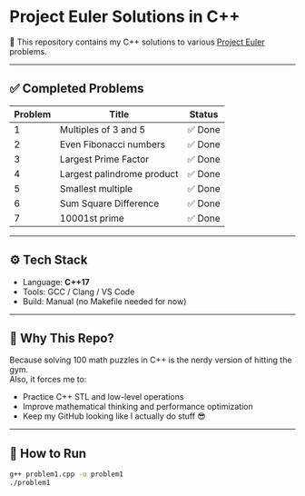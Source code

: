 # Project Euler Solutions in C++

🚀 This repository contains my C++ solutions to various [Project Euler](https://projecteuler.net/) problems. 

---

## ✅ Completed Problems

| Problem | Title                         | Status  |
|---------|-------------------------------|---------|
| 1       | Multiples of 3 and 5          | ✅ Done |
|2        | Even Fibonacci numbers        | ✅ Done |
|3        | Largest Prime Factor          | ✅ Done|
|4        | Largest palindrome product    | ✅ Done|
|5        |Smallest multiple              | ✅ Done|
|6        | Sum Square Difference         | ✅ Done|
|7        | 10001st prime                 | ✅ Done|
<!-- Add more as you go -->

---

## ⚙️ Tech Stack

- Language: **C++17**
- Tools: GCC / Clang / VS Code
- Build: Manual (no Makefile needed for now)

---

## 🧠 Why This Repo?

Because solving 100 math puzzles in C++ is the nerdy version of hitting the gym.  
Also, it forces me to:
- Practice C++ STL and low-level operations
- Improve mathematical thinking and performance optimization
- Keep my GitHub looking like I actually do stuff 😎

---

## 📌 How to Run

```bash
g++ problem1.cpp -o problem1
./problem1
